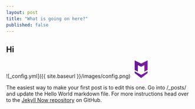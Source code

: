 ```yaml
---
layout: post
title: "What is going on here?"
published: false
---
```


## Hi
![_config.yml]({{ site.baseurl }}/images/config.png)
![alt text](https://github.com/adam-p/markdown-here/raw/master/src/common/images/icon48.png "Logo Title Text 1")

The easiest way to make your first post is to edit this one. Go into /_posts/ and update the Hello World markdown file. For more instructions head over to the [Jekyll Now repository](https://github.com/barryclark/jekyll-now) on GitHub.
